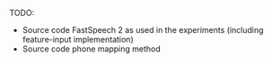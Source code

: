 TODO:
- Source code FastSpeech 2 as used in the experiments (including feature-input implementation)
- Source code phone mapping method
